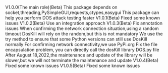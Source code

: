 V1.0.0(The main role)(Beta)
This package depends on socket,threading,PySimpleGUI,requests,ctypes,easygui
This package can help you perform DOS attack testing faster
V1.0.1(Beta)
Fixed some known issues
V1.0.2(Beta)
Use an integration approach
V1.0.3(Beta)
Fix annotation issues
When confirming the network connection situation,using a random timeout 
DosKill will rely on the random,but this is not mandatory
We use the try method to ensure that some Python versions can still use DosKill normally
For confirming network connectivity,we use PyPi.org
Fix the file encapsulation problem, you can directly call the dosKill library DOS.py file
After August 18,2022,the maintenance and update of the library will be slower,but we will not terminate the maintenance and update
V1.0.4(Beta)
Fixed some known issues
V1.0.5(Beta)
Fixed some known issues